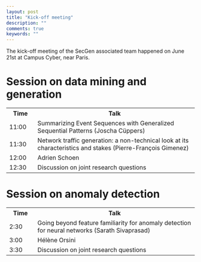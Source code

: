 ```yaml
---
layout: post
title: "Kick-off meeting"
description: ""
comments: true
keywords: ""
---
```


The kick-off meeting of the SecGen associated team happened on June 21st at Campus Cyber, near Paris.

# Session on data mining and generation

<table>
  <tr>
    <th style="width:15%">Time</th>
    <th style="width:85%">Talk</th>
  </tr>
  <tr>
    <td>11:00</td>
    <td>Summarizing Event Sequences with Generalized Sequential Patterns (Joscha Cüppers)</td>
  </tr>
  <tr>
    <td>11:30</td>
    <td>Network traffic generation: a non-technical look at its characteristics and stakes (Pierre-François Gimenez)</td>
  </tr>
  <tr>
    <td>12:00</td>
    <td>Adrien Schoen</td>
  </tr>
  <tr>
    <td>12:30</td>
    <td>Discussion on joint research questions</td>
  </tr>
</table>

# Session on anomaly detection

<table>
  <tr>
    <th style="width:15%">Time</th>
    <th style="width:85%">Talk</th>
  </tr>
  <tr>
    <td>2:30</td>
    <td>Going beyond feature familiarity for anomaly detection for neural networks (Sarath Sivaprasad)</td>
  </tr>
  <tr>
    <td>3:00</td>
    <td>Hélène Orsini</td>
  </tr>
  <tr>
    <td>3:30</td>
    <td>Discussion on joint research questions</td>
  </tr>
</table>
